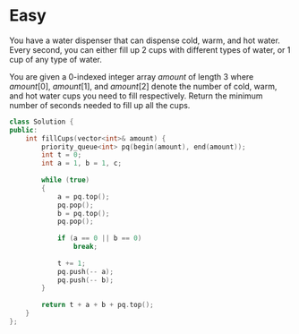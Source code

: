 # Easy

You have a water dispenser that can dispense cold, warm, and hot water. Every second, you can either fill up $2$ cups with different types of water, or $1$ cup of any type of water.

You are given a 0-indexed integer array $amount$ of length $3$ where $amount[0]$, $amount[1]$, and $amount[2]$ denote the number of cold, warm, and hot water cups you need to fill respectively. Return the minimum number of seconds needed to fill up all the cups.

```cpp
class Solution {
public:
    int fillCups(vector<int>& amount) {
        priority_queue<int> pq(begin(amount), end(amount));
        int t = 0;
        int a = 1, b = 1, c;
        
        while (true)
        {
            a = pq.top();
            pq.pop();
            b = pq.top();
            pq.pop();
            
            if (a == 0 || b == 0)
                break;
        
            t += 1;
            pq.push(-- a);
            pq.push(-- b);
        }
        
        return t + a + b + pq.top();
    }
};
```
